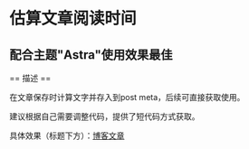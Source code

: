 # 估算文章阅读时间

## 配合主题"Astra"使用效果最佳

== 描述 ==

在文章保存时计算文字并存入到post meta，后续可直接获取使用。

建议根据自己需要调整代码，提供了短代码方式获取。

具体效果（标题下方）：[博客文章](https://abigeater.com/archives/92)